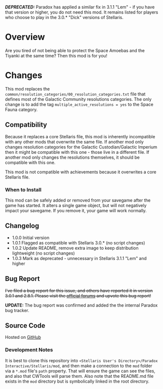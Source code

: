 **_DEPRECATED:_** Paradox has applied a similar fix in 3.1.1 "Lem" - if you have that version or higher, you do not need this mod.  It remains listed for players who choose to play in the 3.0.* "Dick" versions of Stellaris.

# Overview

Are you tired of not being able to protect the Space Amoebas and the Tiyanki at the same time?  Then this mod is for you!

# Changes

This mod replaces the `common/resolution_categories/00_resolution_categories.txt` file that defines most of the Galactic Community resolutions categories.  The only change is to add the tag `multiple_active_resolutions = yes` to the Space Fauna category.

## Compatibility
 
Because it replaces a core Stellaris file, this mod is inherently incompatible with any other mods that overwrite the same file.  If another mod only changes resolution categories for the Galactic Custodian/Galactic Imperium then it might be compatible with this one - those live in a different file.  If another mod only changes the resolutions themselves, it should be compatible with this one.

This mod is not compatible with achievements because it overwrites a core Stellaris file.

### When to Install

This mod can be safely added or removed from your savegame after the game has started.  It alters a single game object, but will not negatively impact your savegame.  If you remove it, your game will work normally.

## Changelog

* 1.0.0 Initial version
* 1.0.1 Flagged as compatible with Stellaris 3.0.* (no script changes)
* 1.0.2 Update README, remove extra image to keep distribution lightweight (no script changes)
* 1.0.3 Mark as deprecated - unnecessary in Stellaris 3.1.1 "Lem" and higher

## Bug Report

~~I've filed a bug report for this issue, and others have reported it in version 3.0.1 and 2.8.1. Please visit the [official forums](https://steamcommunity.com/linkfilter/?url=https://forum.paradoxplaza.com/forum/threads/stellaris-v3-0-3-dick-d281-cannot-have-space-amoeba-protection-and-tiyanki-conservation-acts-active-simultaneously.1474887/) and upvote this bug report!~~

**UPDATE:** The bug report was confirmed and added the the internal Paradox bug tracker.

## Source Code

Hosted on [GitHub](https://github.com/corsairmarks/space_fauna_resolutions_fix)

### Development Notes

It is best to clone this repository into `<Stellaris User's Directory>/Paradox Interactive/Stellaris/mod`, and then make a connection to the `mod` folder via a `*.mod` file's `path` property.  That will ensure the game can see the files, and also that CWTools will parse them.  Also note that the README.md file exists in the `mod` directory but is symbolically linked in the root directory.